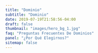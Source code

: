 ```yaml
---
title: "Dominio"
subtitle: "Dominio"
date: 2019-07-19T21:58:56-04:00
draft: false
thumbnail: "images/hero_bg_1.jpg"
faq: "Preguntas Frecuentes De Dominios"
panel: "¿Por Qué Elegirnos?"
sitemap: false
---
```


